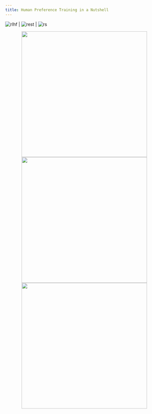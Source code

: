 ```yaml
---
title: Human Preference Training in a Nutshell
---
```

![rlhf](https://pbs.twimg.com/media/F07oY1UWYAQ7LON.jpg:large) | ![rest](https://miro.medium.com/v2/resize:fit:1400/0*2amQZF_WOHnoGQjm.jpeg) | ![rs](https://miro.medium.com/v2/resize:fit:1200/1*wImluqzmnND60mPXYJvEZA.jpeg)

<p align="center">
  <img src="https://pbs.twimg.com/media/F07oY1UWYAQ7LON.jpg:large" width="400" />
  <img src="https://miro.medium.com/v2/resize:fit:1400/0*2amQZF_WOHnoGQjm.jpeg" width="400" />
  <img src="https://miro.medium.com/v2/resize:fit:1200/1*wImluqzmnND60mPXYJvEZA.jpeg" width="400" />
</p>

